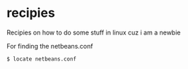 # recipies
Recipies on how to do some stuff in linux cuz i am a newbie


For finding the netbeans.conf
```bash
$ locate netbeans.conf
```
